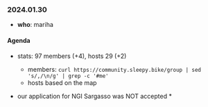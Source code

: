 ### 2024.01.30

* **who**: mariha

#### Agenda

* stats: 97 members (+4), hosts 29 (+2)
    - members: `curl https://community.sleepy.bike/group | sed 's/,/\n/g' | grep -c '#me'`
    - hosts based on the map

* our application for NGI Sargasso was NOT accepted
    * 
